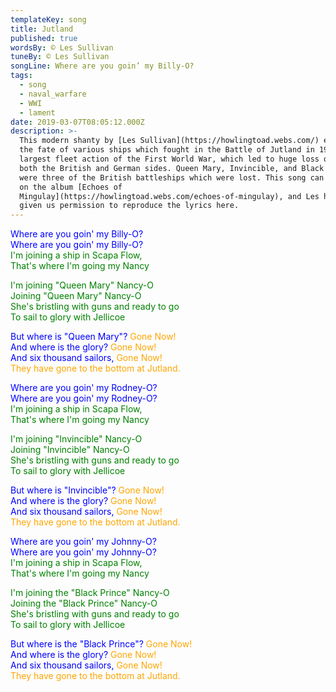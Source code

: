 ```yaml
---
templateKey: song
title: Jutland
published: true
wordsBy: © Les Sullivan
tuneBy: © Les Sullivan
songLine: Where are you goin’ my Billy-O?
tags:
  - song
  - naval_warfare
  - WWI
  - lament
date: 2019-03-07T08:05:12.000Z
description: >-
  This modern shanty by [Les Sullivan](https://howlingtoad.webs.com/) explores
  the fate of various ships which fought in the Battle of Jutland in 1916, the
  largest fleet action of the First World War, which led to huge loss of life on
  both the British and German sides. Queen Mary, Invincible, and Black Prince
  were three of the British battleships which were lost. This song can be found
  on the album [Echoes of
  Mingulay](https://howlingtoad.webs.com/echoes-of-mingulay), and Les has kindly
  given us permission to reproduce the lyrics here.
---
```

<span style="color:blue">Where are you goin' my Billy-O?</span>\
<span style="color:blue">Where are you goin' my Billy-O?</span>\
<span style="color:green">I'm joining a ship in Scapa Flow,</span>\
<span style="color:green">That's where I'm going my Nancy</span>

<span style="color:green">I'm joining "Queen Mary" Nancy-O</span>\
<span style="color:green">Joining "Queen Mary" Nancy-O</span>\
<span style="color:green">She's bristling with guns and ready to go</span>\
<span style="color:green">To sail to glory with Jellicoe</span>

<span style="color:blue">But where is "Queen Mary"?</span> <span style="color:orange">Gone Now!</span>\
<span style="color:blue">And where is the glory?</span> <span style="color:orange">Gone Now!</span>\
<span style="color:blue">And six thousand sailors,</span> <span style="color:orange">Gone Now!</span>\
<span style="color:orange">They have gone to the bottom at Jutland.</span>

<span style="color:blue">Where are you goin' my Rodney-O?</span>\
<span style="color:blue">Where are you goin' my Rodney-O?</span>\
<span style="color:green">I'm joining a ship in Scapa Flow,</span>\
<span style="color:green">That's where I'm going my Nancy</span>

<span style="color:green">I'm joining "Invincible" Nancy-O</span>\
<span style="color:green">Joining "Invincible" Nancy-O</span>\
<span style="color:green">She's bristling with guns and ready to go</span>\
<span style="color:green">To sail to glory with Jellicoe</span>

<span style="color:blue">But where is "Invincible"?</span> <span style="color:orange">Gone Now!</span>\
<span style="color:blue">And where is the glory?</span> <span style="color:orange">Gone Now!</span>\
<span style="color:blue">And six thousand sailors,</span> <span style="color:orange">Gone Now!</span>\
<span style="color:orange">They have gone to the bottom at Jutland.</span>

<span style="color:blue">Where are you goin' my Johnny-O?</span>\
<span style="color:blue">Where are you goin' my Johnny-O?</span>\
<span style="color:green">I'm joining a ship in Scapa Flow,</span>\
<span style="color:green">That's where I'm going my Nancy</span>

<span style="color:green">I'm joining the "Black Prince" Nancy-O</span>\
<span style="color:green">Joining the "Black Prince" Nancy-O</span>\
<span style="color:green">She's bristling with guns and ready to go</span>\
<span style="color:green">To sail to glory with Jellicoe</span>

<span style="color:blue">But where is the "Black Prince"?</span> <span style="color:orange">Gone Now!</span>\
<span style="color:blue">And where is the glory?</span> <span style="color:orange">Gone Now!</span>\
<span style="color:blue">And six thousand sailors,</span> <span style="color:orange">Gone Now!</span>\
<span style="color:orange">They have gone to the bottom at Jutland.</span>

